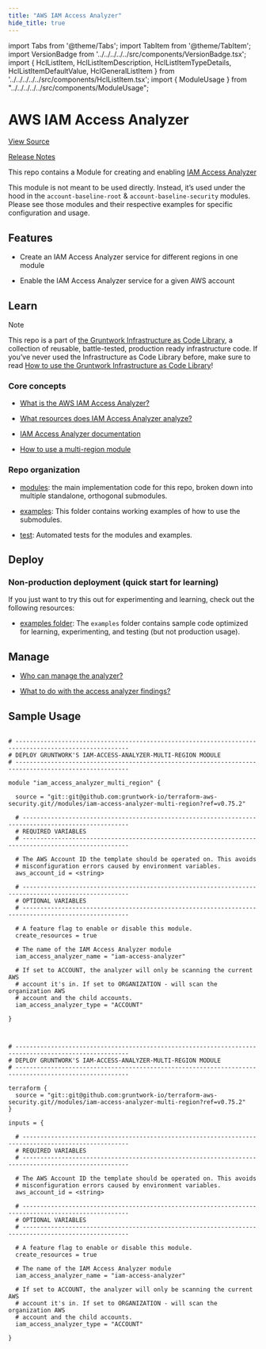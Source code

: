 ```yaml
---
title: "AWS IAM Access Analyzer"
hide_title: true
---
```


import Tabs from '@theme/Tabs';
import TabItem from '@theme/TabItem';
import VersionBadge from '../../../../../src/components/VersionBadge.tsx';
import { HclListItem, HclListItemDescription, HclListItemTypeDetails, HclListItemDefaultValue, HclGeneralListItem } from '../../../../../src/components/HclListItem.tsx';
import { ModuleUsage } from "../../../../../src/components/ModuleUsage";

<VersionBadge repoTitle="Security Modules" version="0.75.2" lastModifiedVersion="0.74.0"/>

# AWS IAM Access Analyzer

<a href="https://github.com/gruntwork-io/terraform-aws-security/tree/v0.75.2/modules/iam-access-analyzer-multi-region" className="link-button" title="View the source code for this module in GitHub.">View Source</a>

<a href="https://github.com/gruntwork-io/terraform-aws-security/releases/tag/v0.74.0" className="link-button" title="Release notes for only versions which impacted this module.">Release Notes</a>

This repo contains a Module for creating and enabling [IAM Access Analyzer](https://docs.aws.amazon.com/IAM/latest/UserGuide/access-analyzer-getting-started.html)

This module is not meant to be used directly. Instead, it’s used under the hood in the `account-baseline-root` & `account-baseline-security` modules. Please see those modules and their respective examples for specific configuration and usage.

## Features

*   Create an IAM Access Analyzer service for different regions in one module

*   Enable the IAM Access Analyzer service for a given AWS account

## Learn

Note

This repo is a part of [the Gruntwork Infrastructure as Code Library](https://gruntwork.io/infrastructure-as-code-library/), a collection of reusable, battle-tested, production ready infrastructure code. If you’ve never used the Infrastructure as Code Library before, make sure to read [How to use the Gruntwork Infrastructure as Code Library](https://gruntwork.io/guides/foundations/how-to-use-gruntwork-infrastructure-as-code-library/)!

### Core concepts

*   [What is the AWS IAM Access Analyzer?](https://github.com/gruntwork-io/terraform-aws-security/tree/v0.75.2/modules/iam-access-analyzer-multi-region/core-concepts.md#what-is-the-aws-iam-access-analyzer?)

*   [What resources does IAM Access Analyzer analyze?](https://github.com/gruntwork-io/terraform-aws-security/tree/v0.75.2/modules/iam-access-analyzer-multi-region/core-concepts.md#what-resources-does-iam-access-analyzer-analyze?)

*   [IAM Access Analyzer documentation](https://docs.aws.amazon.com/IAM/latest/UserGuide/what-is-access-analyzer.html)

*   [How to use a multi-region module](https://github.com/gruntwork-io/terraform-aws-security/tree/v0.75.2/codegen/core-concepts.md#how-to-use-a-multi-region-module)

### Repo organization

*   [modules](https://github.com/gruntwork-io/terraform-aws-security/tree/v0.75.2/modules): the main implementation code for this repo, broken down into multiple standalone, orthogonal submodules.

*   [examples](https://github.com/gruntwork-io/terraform-aws-security/tree/v0.75.2/examples): This folder contains working examples of how to use the submodules.

*   [test](https://github.com/gruntwork-io/terraform-aws-security/tree/v0.75.2/test): Automated tests for the modules and examples.

## Deploy

### Non-production deployment (quick start for learning)

If you just want to try this out for experimenting and learning, check out the following resources:

*   [examples folder](https://github.com/gruntwork-io/terraform-aws-security/tree/v0.75.2/examples): The `examples` folder contains sample code optimized for learning, experimenting, and testing (but not production usage).

## Manage

*   [Who can manage the analyzer?](https://github.com/gruntwork-io/terraform-aws-security/tree/v0.75.2/modules/iam-access-analyzer-multi-region/core-concepts.md#who-can-manage-the-analyzer?)

*   [What to do with the access analyzer findings?](https://github.com/gruntwork-io/terraform-aws-security/tree/v0.75.2/modules/iam-access-analyzer-multi-region/core-concepts.md#what-to-do-with-the-access-analyzer-findings?)

## Sample Usage

<Tabs>
<TabItem value="terraform" label="Terraform" default>

```hcl title="main.tf"

# ------------------------------------------------------------------------------------------------------
# DEPLOY GRUNTWORK'S IAM-ACCESS-ANALYZER-MULTI-REGION MODULE
# ------------------------------------------------------------------------------------------------------

module "iam_access_analyzer_multi_region" {

  source = "git::git@github.com:gruntwork-io/terraform-aws-security.git//modules/iam-access-analyzer-multi-region?ref=v0.75.2"

  # ----------------------------------------------------------------------------------------------------
  # REQUIRED VARIABLES
  # ----------------------------------------------------------------------------------------------------

  # The AWS Account ID the template should be operated on. This avoids
  # misconfiguration errors caused by environment variables.
  aws_account_id = <string>

  # ----------------------------------------------------------------------------------------------------
  # OPTIONAL VARIABLES
  # ----------------------------------------------------------------------------------------------------

  # A feature flag to enable or disable this module.
  create_resources = true

  # The name of the IAM Access Analyzer module
  iam_access_analyzer_name = "iam-access-analyzer"

  # If set to ACCOUNT, the analyzer will only be scanning the current AWS
  # account it's in. If set to ORGANIZATION - will scan the organization AWS
  # account and the child accounts.
  iam_access_analyzer_type = "ACCOUNT"

}


```

</TabItem>
<TabItem value="terragrunt" label="Terragrunt" default>

```hcl title="terragrunt.hcl"

# ------------------------------------------------------------------------------------------------------
# DEPLOY GRUNTWORK'S IAM-ACCESS-ANALYZER-MULTI-REGION MODULE
# ------------------------------------------------------------------------------------------------------

terraform {
  source = "git::git@github.com:gruntwork-io/terraform-aws-security.git//modules/iam-access-analyzer-multi-region?ref=v0.75.2"
}

inputs = {

  # ----------------------------------------------------------------------------------------------------
  # REQUIRED VARIABLES
  # ----------------------------------------------------------------------------------------------------

  # The AWS Account ID the template should be operated on. This avoids
  # misconfiguration errors caused by environment variables.
  aws_account_id = <string>

  # ----------------------------------------------------------------------------------------------------
  # OPTIONAL VARIABLES
  # ----------------------------------------------------------------------------------------------------

  # A feature flag to enable or disable this module.
  create_resources = true

  # The name of the IAM Access Analyzer module
  iam_access_analyzer_name = "iam-access-analyzer"

  # If set to ACCOUNT, the analyzer will only be scanning the current AWS
  # account it's in. If set to ORGANIZATION - will scan the organization AWS
  # account and the child accounts.
  iam_access_analyzer_type = "ACCOUNT"

}


```

</TabItem>
</Tabs>

<!-- ##DOCS-SOURCER-START
{
  "originalSources": [
    "https://github.com/gruntwork-io/terraform-aws-security/tree/v0.75.2/modules/iam-access-analyzer-multi-region/readme.adoc",
    "https://github.com/gruntwork-io/terraform-aws-security/tree/v0.75.2/modules/iam-access-analyzer-multi-region/variables.tf",
    "https://github.com/gruntwork-io/terraform-aws-security/tree/v0.75.2/modules/iam-access-analyzer-multi-region/outputs.tf"
  ],
  "sourcePlugin": "module-catalog-api",
  "hash": "d75daa6b0330339d4299ca4376218239"
}
##DOCS-SOURCER-END -->
